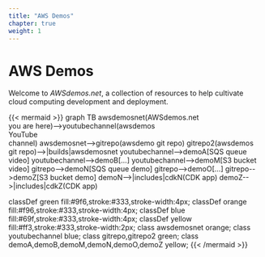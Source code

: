 ```yaml
---
title: "AWS Demos"
chapter: true
weight: 1
---
```


# AWS Demos

Welcome to *AWSdemos.net*,
a collection of resources to help 
cultivate cloud computing development and deployment.

{{< mermaid >}}
graph TB
awsdemosnet(AWSdemos.net<br>you are here)-->youtubechannel(awsdemos<br>YouTube<br>channel)
awsdemosnet-->gitrepo(awsdemo git repo)
gitrepo2(awsdemos git repo)-->|builds|awsdemosnet
youtubechannel-->demoA[SQS queue video]
youtubechannel-->demoB[...]
youtubechannel-->demoM[S3 bucket video]
gitrepo-->demoN[SQS queue demo]
gitrepo-->demoO[...]
gitrepo-->demoZ[S3 bucket demo]
demoN-->|includes|cdkN(CDK app)
demoZ-->|includes|cdkZ(CDK app)

classDef green fill:#9f6,stroke:#333,stroke-width:4px;
classDef orange fill:#f96,stroke:#333,stroke-width:4px;
classDef blue fill:#69f,stroke:#333,stroke-width:4px;
classDef yellow fill:#ff3,stroke:#333,stroke-width:2px;
class awsdemosnet orange;
class youtubechannel blue;
class gitrepo,gitrepo2 green;
class demoA,demoB,demoM,demoN,demoO,demoZ yellow;
{{< /mermaid >}}